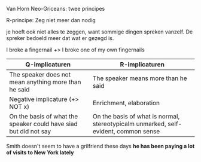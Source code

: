 Van Horn
Neo-Griceans: twee principes

R-principe: Zeg niet meer dan nodig

je hoeft ook niet alles te zeggen, want sommige dingen spreken vanzelf.
De spreker bedoeld meer dat wat er gezegd is. 

I broke a fingernail +> I broke one of my own fingernails

| Q-implicaturen                                                   | R-implicaturen                                                                      |
| ---------------------------------------------------------------- | ----------------------------------------------------------------------------------- |
| The speaker does not mean anything more than he said             | The speaker means more than he said                                                 |
| Negative implicature (+> NOT x)                                            | Enrichment, elaboration                                                             |
| On the basis of what the speaker could have siad but did not say | On the basis of what is normal, stereotypicalm unmarked, self-evident, common sense | 

Smith doesn't seem to have a grilfriend these days
**he has been paying a lot of visits to New York lately**

